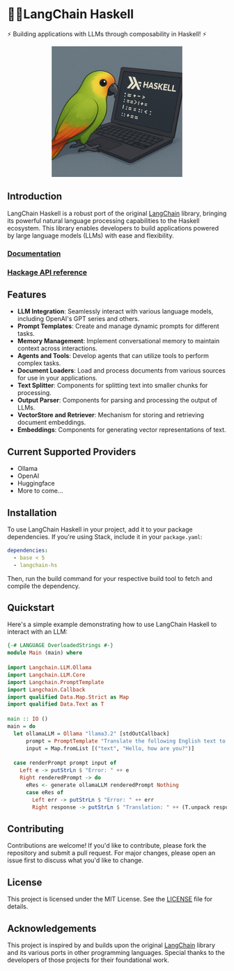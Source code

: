 # 🦜️🔗LangChain Haskell

⚡ Building applications with LLMs through composability in Haskell! ⚡

<div style="text-align: center;">
<img src="./docs/static/img/langchain_haskell.jpg" alt="logo image" height="300"/>
</div>

## Introduction

LangChain Haskell is a robust port of the original [LangChain](https://github.com/langchain-ai/langchain) library, bringing its powerful natural language processing capabilities to the Haskell ecosystem. This library enables developers to build applications powered by large language models (LLMs) with ease and flexibility.

### [Documentation](https://tusharad.github.io/langchain-hs/docs/)
### [Hackage API reference](https://hackage.haskell.org/package/langchain-hs)


## Features

- **LLM Integration**: Seamlessly interact with various language models, including OpenAI's GPT series and others.
- **Prompt Templates**: Create and manage dynamic prompts for different tasks.
- **Memory Management**: Implement conversational memory to maintain context across interactions.
- **Agents and Tools**: Develop agents that can utilize tools to perform complex tasks.
- **Document Loaders**: Load and process documents from various sources for use in your applications.
- **Text Splitter**: Components for splitting text into smaller chunks for processing.
- **Output Parser**: Components for parsing and processing the output of LLMs.
- **VectorStore and Retriever**: Mechanism for storing and retrieving document embeddings.
- **Embeddings**: Components for generating vector representations of text.

## Current Supported Providers

  - Ollama
  - OpenAI
  - Huggingface
  - More to come...

## Installation

To use LangChain Haskell in your project, add it to your package dependencies. 
If you're using Stack, include it in your `package.yaml`:

```yaml
dependencies:
  - base < 5
  - langchain-hs
```
Then, run the build command for your respective build tool to fetch and compile the dependency.

## Quickstart

Here's a simple example demonstrating how to use LangChain Haskell to interact with an LLM:

```haskell
{-# LANGUAGE OverloadedStrings #-}
module Main (main) where

import Langchain.LLM.Ollama
import Langchain.LLM.Core
import Langchain.PromptTemplate
import Langchain.Callback
import qualified Data.Map.Strict as Map
import qualified Data.Text as T

main :: IO ()
main = do 
  let ollamaLLM = Ollama "llama3.2" [stdOutCallback]
      prompt = PromptTemplate "Translate the following English text to French: {text}"
      input = Map.fromList [("text", "Hello, how are you?")]
      
  case renderPrompt prompt input of
    Left e -> putStrLn $ "Error: " ++ e
    Right renderedPrompt -> do
      eRes <- generate ollamaLLM renderedPrompt Nothing
      case eRes of
        Left err -> putStrLn $ "Error: " ++ err
        Right response -> putStrLn $ "Translation: " ++ (T.unpack response)
```

## Contributing

Contributions are welcome! If you'd like to contribute, please fork the repository and submit a pull request. 
For major changes, please open an issue first to discuss what you'd like to change.

## License

This project is licensed under the MIT License. See the [LICENSE](LICENSE) file for details.

## Acknowledgements

This project is inspired by and builds upon the original [LangChain](https://github.com/langchain-ai/langchain) library and its various ports in other programming languages. 
Special thanks to the developers of those projects for their foundational work.
